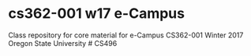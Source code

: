 # cs362-001 w17 e-Campus
Class repository for core material for e-Campus CS362-001 Winter 2017 Oregon State University
#   C S 4 9 6  
 